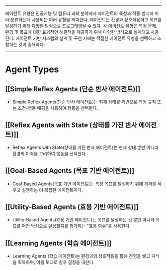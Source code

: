 
---
에이전트 유형은 인공지능 및 컴퓨터 과학 분야에서 에이전트의 특성과 작동 방식에 따라 분류하는데 사용되는 여러 유형을 의미한다. 에이전트는 환경과 상호작용하고 목표를 달성하기 위해 다양한 방식으로 프로그래밍될 수 있다.
각 에이전트 유형은 특정 문제, 환경 및 목표에 대한 표과적인 해결책을 제공하기 위해 다양한 방식으로 설계되고 사용된다. 에이전트 기반 시스템의 설계 및 구현 시에는 적절한 에이전트 유형을 선택하고 조합하는 것이 중요하다.

---
# Agent Types
## [[Simple Reflex Agents (단순 반사 에이전트)]]
- Simple Reflex Agents(단순 반사 에이전트)는 현재 상태를 기반으로 특정 규칙 또는 조건-행동 매핑을 사용하여 행동을 선택한다.
## [[Reflex Agents with State (상태를 가진 반사 에이전트)]]
- Reflex Agents with State(상태를 가진 반사 에이전트)는 현재 상태 뿐만 아니라 환경의 이력을 고려하여 행동을 선택한다.
## [[Goal-Based Agents (목표 기반 에이전트)]]
- Goal-Based Agents(목표 기반 에이전트)는 특정 목표를 달성하기 위해 계획을 세우고 실행하는 더 복잡한 에이전트이다.
## [[Utility-Based Agents (효용 기반 에이전트)]]
- Utility-Based Agents(효용 기반 에이전트)는 목표를 달성하는 것 뿐만 아니라 목표를 어떤 방식으로 달성할지를 평가하는 "효용 함수"를 사용한다.
## [[Learning Agents (학습 에이전트)]]
- Learning Agents (학습 에이전트)는 환경과의 상호작용을 통해 경험을 쌓고 지식을 획득하며, 이를 토대로 향후 결정을 내린다.